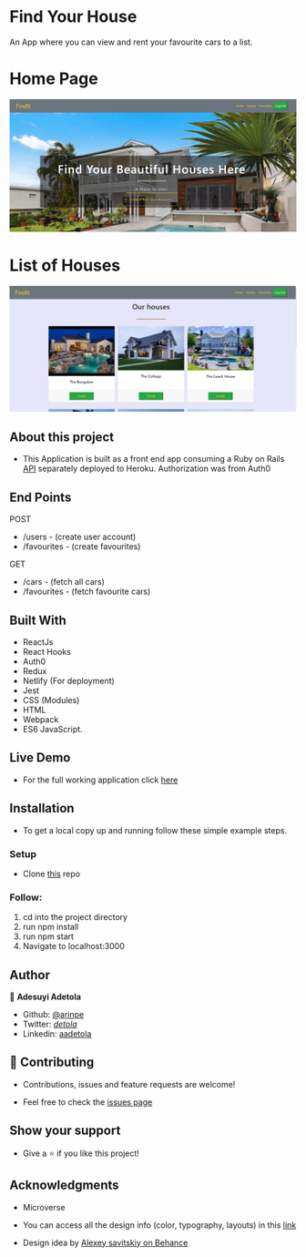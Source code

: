 # Find Your House

An App where you can view and rent your favourite cars to a list.

# Home Page
![screenshot](./snapshot2.PNG)

# List of Houses
![screenshot](./snapshot1.PNG)


## About this project

- This Application is built as a front end app consuming a Ruby on Rails [API]() separately deployed to Heroku. Authorization was from Auth0

## End Points

POST
- /users - (create user account)
- /favourites - (create favourites)

GET
- /cars - (fetch all cars)
- /favourites - (fetch favourite cars)

## Built With
- ReactJs
- React Hooks
- Auth0
- Redux
- Netlify (For deployment)
- Jest
- CSS (Modules)
- HTML
- Webpack
- ES6 JavaScript.

## Live Demo
- For the full working application click [here]()

## Installation
- To get a local copy up and running follow these simple example steps.

### Setup
-  Clone [this](https://github.com/Arinpe/Car_Rentals-Frontend) repo

### Follow:
1. cd into the project directory
2. run npm install
3. run npm start
4. Navigate to localhost:3000

## Author

👤 **Adesuyi Adetola**

- Github: [@arinpe](https://github.com/Arinpe)
- Twitter: [_detola_](https://twitter.com/_detola_)
- Linkedin: [aadetola](https://linkedin.com/in/aadtola)

## 🤝 Contributing

- Contributions, issues and feature requests are welcome!

- Feel free to check the [issues page](https://github.com/taiwocoker/Find_a_house_app/issues)

## Show your support

- Give a ⭐️ if you like this project!

## Acknowledgments
- Microverse

- You can access all the design info (color, typography, layouts) in this [link](https://www.behance.net/gallery/37706679/Circle-(Landing-page-Dashboard-Mobile-App))

- Design idea by [Alexey savitskiy on Behance](https://www.behance.net/alexey_savitskiy)